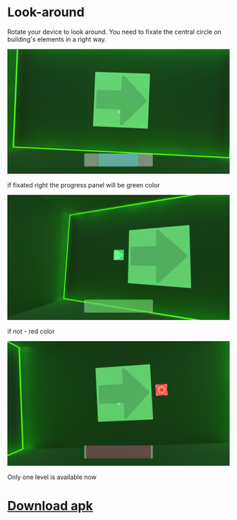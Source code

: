 # Look-around

Rotate your device to look around. You need to fixate the central circle on building's elements in a right way.

<img src="/screenshots/Screenshot1.png" width=640>

if fixated right the progress panel will be green color

<img src="/screenshots/Screenshot2.png" width=640>

if not - red color

<img src="/screenshots/Screenshot3.png" width=640>

Only one level is available now

# [Download apk](lookaround.apk?raw=true)

